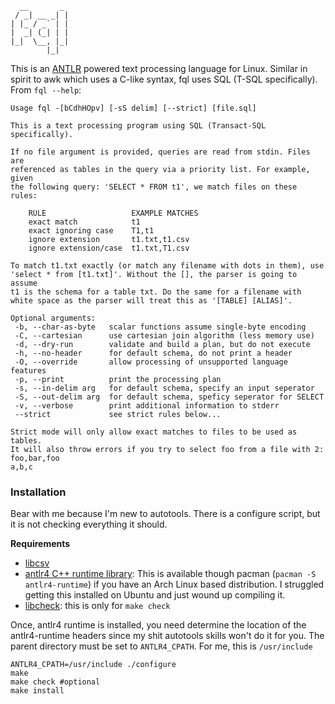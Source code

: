 ```
  __       _ 
 / _| __ _| |
| |_ / _` | |
|  _| (_| | |
|_|  \__, |_|
        |_|
```
This is an [ANTLR](https://www.antlr.org/) powered text processing language for Linux.  Similar in spirit to awk which uses a C-like syntax, fql uses SQL (T-SQL specifically).  From `fql --help`:

```
Usage fql -[bCdhHOpv] [-sS delim] [--strict] [file.sql]

This is a text processing program using SQL (Transact-SQL specifically).

If no file argument is provided, queries are read from stdin. Files are
referenced as tables in the query via a priority list. For example, given
the following query: 'SELECT * FROM t1', we match files on these rules:

    RULE                   EXAMPLE MATCHES
    exact match            t1
    exact ignoring case    T1,t1
    ignore extension       t1.txt,t1.csv
    ignore extension/case  t1.txt,T1.csv

To match t1.txt exactly (or match any filename with dots in them), use
'select * from [t1.txt]'. Without the [], the parser is going to assume
t1 is the schema for a table txt. Do the same for a filename with
white space as the parser will treat this as '[TABLE] [ALIAS]'.

Optional arguments:
 -b, --char-as-byte   scalar functions assume single-byte encoding
 -C, --cartesian      use cartesian join algorithm (less memory use)
 -d, --dry-run        validate and build a plan, but do not execute
 -h, --no-header      for default schema, do not print a header
 -O, --override       allow processing of unsupported language features
 -p, --print          print the processing plan
 -s, --in-delim arg   for default schema, specify an input seperator
 -S, --out-delim arg  for default schema, speficy seperator for SELECT
 -v, --verbose        print additional information to stderr
 --strict             see strict rules below...

Strict mode will only allow exact matches to files to be used as tables.
It will also throw errors if you try to select foo from a file with 2:
foo,bar,foo
a,b,c
```
### Installation
Bear with me because I'm new to autotools.  There is a configure script, but it is not checking everything it should.  

**Requirements**
 - [libcsv](https://github.com/jasonKercher/libcsv) 
 - [antlr4 C++ runtime library](https://github.com/antlr/antlr4/tree/master/runtime/Cpp): This is available though pacman (`pacman -S antlr4-runtime`) if you have an Arch Linux based distribution.  I struggled getting this installed on Ubuntu and just wound up compiling it.
 - [libcheck](https://github.com/libcheck/check): this is only for `make check`

Once, antlr4 runtime is installed, you need determine the location of the antlr4-runtime headers since my shit autotools skills won't do it for you.  The parent directory must be set to `ANTLR4_CPATH`.  For me, this is `/usr/include`
```
ANTLR4_CPATH=/usr/include ./configure
make
make check #optional
make install
```


